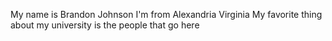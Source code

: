 
My name is Brandon Johnson
I'm from Alexandria Virginia
My favorite thing about my university is the people that go here

